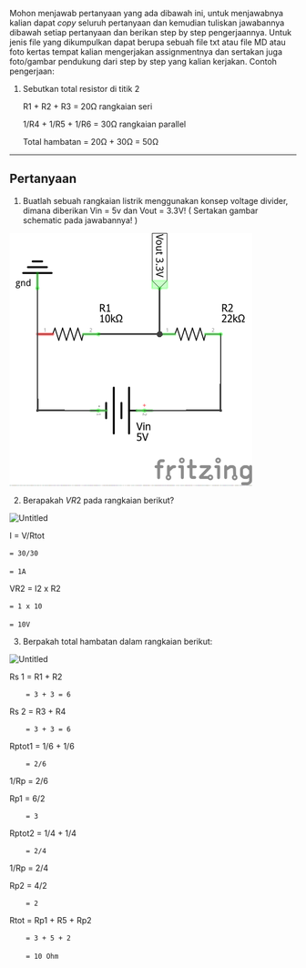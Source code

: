 Mohon menjawab pertanyaan yang ada dibawah ini, untuk menjawabnya kalian dapat *copy* seluruh pertanyaan dan kemudian tuliskan jawabannya dibawah setiap pertanyaan dan berikan step by step pengerjaannya. Untuk jenis file yang dikumpulkan dapat berupa sebuah file txt atau file MD atau foto kertas tempat kalian mengerjakan assignmentnya dan sertakan juga foto/gambar pendukung dari step by step yang kalian kerjakan. Contoh pengerjaan:

1. Sebutkan total resistor di titik 2
    
    R1 + R2 + R3 = 20Ω rangkaian seri
    
    1/R4 + 1/R5 + 1/R6 = 30Ω rangkaian parallel
    
    Total hambatan = 20Ω + 30Ω = 50Ω
    

---

## Pertanyaan

1. Buatlah sebuah rangkaian listrik menggunakan konsep voltage divider, dimana diberikan Vin = 5v dan Vout = 3.3V! ( Sertakan gambar schematic pada jawabannya! )

![Schematic](voltage_divider.png)

2. Berapakah $VR2$ pada rangkaian berikut?

![Untitled](https://skilvul-prod-01.s3.ap-southeast-1.amazonaws.com/lesson/iot/IoT+Assignments+Assets/IoT+Hardware/voltage_divider.png)

I   = V/Rtot
    
    = 30/30
    
    = 1A

VR2 = I2 x R2

    = 1 x 10
    
    = 10V

3. Berpakah total hambatan dalam rangkaian berikut:

![Untitled](https://skilvul-prod-01.s3.ap-southeast-1.amazonaws.com/lesson/iot/IoT+Assignments+Assets/IoT+Hardware/r_total.png)

Rs 1    = R1 + R2

        = 3 + 3 = 6

Rs 2    = R3 + R4

        = 3 + 3 = 6

Rptot1  = 1/6 + 1/6

        = 2/6
1/Rp    = 2/6

Rp1      = 6/2 
        
        = 3


Rptot2  = 1/4 + 1/4

        = 2/4

1/Rp    = 2/4

Rp2     = 4/2 
        
        = 2

Rtot    = Rp1 + R5 + Rp2

        = 3 + 5 + 2

        = 10 Ohm